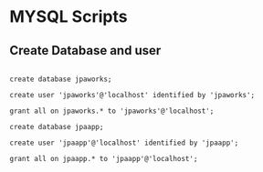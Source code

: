 MYSQL Scripts
=============


Create Database and user
------------------------
```

create database jpaworks;

create user 'jpaworks'@'localhost' identified by 'jpaworks';

grant all on jpaworks.* to 'jpaworks'@'localhost';

create database jpaapp;

create user 'jpaapp'@'localhost' identified by 'jpaapp';

grant all on jpaapp.* to 'jpaapp'@'localhost';

```
